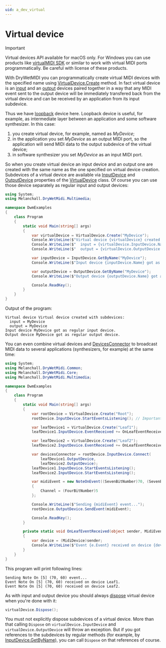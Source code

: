 ```yaml
---
uid: a_dev_virtual
---
```


# Virtual device

> [!IMPORTANT]
> Virtual devices API available for macOS only. For Windows you can use products like [virtualMIDI SDK](https://www.tobias-erichsen.de/software/virtualmidi/virtualmidi-sdk.html) or similar to work with virtual MIDI ports programmatically. Be careful with license of these products.

With DryWetMIDI you can programmatically create virtual MIDI devices with the specified name using [VirtualDevice.Create](xref:Melanchall.DryWetMidi.Multimedia.VirtualDevice.Create(System.String)) method. In fact virtual device is an [input](xref:a_dev_input) and an [output](xref:a_dev_output) devices paired together in a way that any MIDI event sent to the output device will be immediately transfered back from the virtual device and can be received by an application from its input subdevice.

Thus we have [loopback](https://en.wikipedia.org/wiki/Loopback) device here. Loopback device is useful, for example, as intermediate layer between an application and some software synthesizer. In this case:

1. you create virtual device, for example, named as _MyDevice_;
2. in the application you set _MyDevice_ as an output MIDI port, so the application will send MIDI data to the output subdevice of the virtual device;
3. in software synthesizer you set _MyDevice_ as an input MIDI port.

So when you create virtual device an input device and an output one are created with the same name as the one specified on virtual device creation. Subdevices of a virtual device are available via [InputDevice](xref:Melanchall.DryWetMidi.Multimedia.VirtualDevice.InputDevice) and [OutputDevice](xref:Melanchall.DryWetMidi.Multimedia.VirtualDevice.OutputDevice) properties of the [VirtualDevice](xref:Melanchall.DryWetMidi.Multimedia.VirtualDevice) class. Of course you can use those device separately as regular input and output devices:

```csharp
using System;
using Melanchall.DryWetMidi.Multimedia;

namespace DwmExamples
{
    class Program
    {
        static void Main(string[] args)
        {
            var virtualDevice = VirtualDevice.Create("MyDevice");
            Console.WriteLine($"Virtual device {virtualDevice} created with subdevices:");
            Console.WriteLine($"  input = {virtualDevice.InputDevice.Name}");
            Console.WriteLine($"  output = {virtualDevice.OutputDevice.Name}");

            var inputDevice = InputDevice.GetByName("MyDevice");
            Console.WriteLine($"Input device {inputDevice.Name} got as regular input device.");

            var outputDevice = OutputDevice.GetByName("MyDevice");
            Console.WriteLine($"Output device {outputDevice.Name} got as regular output device.");

            Console.ReadKey();
        }
    }
}
```

Output of the program:

```
Virtual device Virtual device created with subdevices:
  input = MyDevice
  output = MyDevice
Input device MyDevice got as regular input device.
Output device MyDevice got as regular output device.
```

You can even combine virtual devices and [DevicesConnector](xref:a_dev_connector) to broadcast MIDI data to several applications (synthesizers, for example) at the same time:

```csharp
using System;
using Melanchall.DryWetMidi.Common;
using Melanchall.DryWetMidi.Core;
using Melanchall.DryWetMidi.Multimedia;

namespace DwmExamples
{
    class Program
    {
        static void Main(string[] args)
        {
            var rootDevice = VirtualDevice.Create("Root");
            rootDevice.InputDevice.StartEventsListening(); // Important, don't forget!

            var leafDevice1 = VirtualDevice.Create("Leaf1");
            leafDevice1.InputDevice.EventReceived += OnLeafEventReceived;

            var leafDevice2 = VirtualDevice.Create("Leaf2");
            leafDevice2.InputDevice.EventReceived += OnLeafEventReceived;

            var devicesConnector = rootDevice.InputDevice.Connect(
                leafDevice1.OutputDevice,
                leafDevice2.OutputDevice);
            leafDevice1.InputDevice.StartEventsListening();
            leafDevice2.InputDevice.StartEventsListening();

            var midiEvent = new NoteOnEvent((SevenBitNumber)70, (SevenBitNumber)60)
            {
                Channel = (FourBitNumber)5
            };

            Console.WriteLine($"Sending {midiEvent} event...");
            rootDevice.OutputDevice.SendEvent(midiEvent);

            Console.ReadKey();
        }

        private static void OnLeafEventReceived(object sender, MidiEventReceivedEventArgs e)
        {
            var device = (MidiDevice)sender;
            Console.WriteLine($"Event {e.Event} received on device {device.Name}.");
        }
    }
}
```

This program will print following lines:

```
Sending Note On [5] (70, 60) event...
Event Note On [5] (70, 60) received on device Leaf1.
Event Note On [5] (70, 60) received on device Leaf2.
```

As with input and output device you should always [dispose](xref:Melanchall.DryWetMidi.Multimedia.MidiDevice.Dispose) virtual device when you're done with it:

```csharp
virtualDevice.Dispose();
```

You must not explicitly dispose subdevices of a virtual device. More than that calling `Dispose` on `virtualDevice.InputDevice` and `virtualDevice.OutputDevice` will throw an exception. But if you got references to the subdevices by regular methods (for example, by [InputDevice.GetByName](xref:Melanchall.DryWetMidi.Multimedia.InputDevice.GetByName(System.String))), you can call `Dispose` on that references of course.